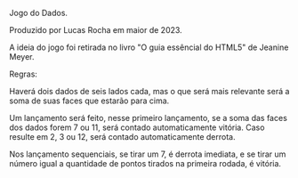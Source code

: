 Jogo do Dados.

Produzido por Lucas Rocha em maior de 2023.

A ideia do jogo foi retirada no livro "O guia essêncial do HTML5" de Jeanine Meyer.

Regras:

Haverá dois dados de seis lados cada, mas o que será mais relevante será a soma de suas faces que estarão para cima.

Um lançamento será feito, nesse primeiro lançamento, se a soma das faces dos dados forem 7 ou 11, será contado automaticamente vitória. Caso resulte em 2, 3 ou 12, será contado automaticamente derrota.

Nos lançamento sequenciais, se tirar um 7, é derrota imediata, e se tirar um número igual a quantidade de pontos tirados na primeira rodada, é vitória.
